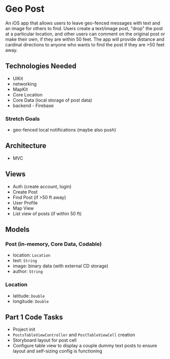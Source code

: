 # Geo Post

An iOS app that allows users to leave geo-fenced messages with text and an image for others to find. Users create a text/image post, "drop" the post at a particular location, and other users can comment on the original post or make their own, if they are within 50 feet. The app will provide distance and cardinal directions to anyone who wants to find the post if they are >50 feet away.

## Technologies Needed
* UIKit
* networking
* MapKit
* Core Location
* Core Data (local storage of post data)
* backend - Firebase

### Stretch Goals
* geo-fenced local notifications (maybe also push)

## Architecture
* MVC

## Views
* Auth (create account, login)
* Create Post
* Find Post (if >50 ft away)
* User Profile
* Map View
* List view of posts (if within 50 ft)

## Models
### Post (in-memory, Core Data, Codable)
* location: `Location`
* text: `String`
* image: binary data (with external CD storage)
* author: `String`

### Location
* latitude: `Double`
* longitude: `Double`

## Part 1 Code Tasks
* Project init
* `PostsTableViewController` and `PostTableViewCell` creation
* Storyboard layout for post cell
* Configure table view to display a couple dummy text posts to ensure layout and self-sizing config is functioning
